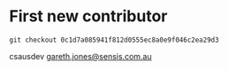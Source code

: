 # First new contributor

    git checkout 0c1d7a085941f812d0555ec8a0e9f046c2ea29d3
    
csausdev <gareth.jones@sensis.com.au>

